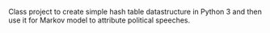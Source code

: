 Class project to create simple hash table datastructure in Python 3 and then use it for Markov model to attribute political speeches. 
